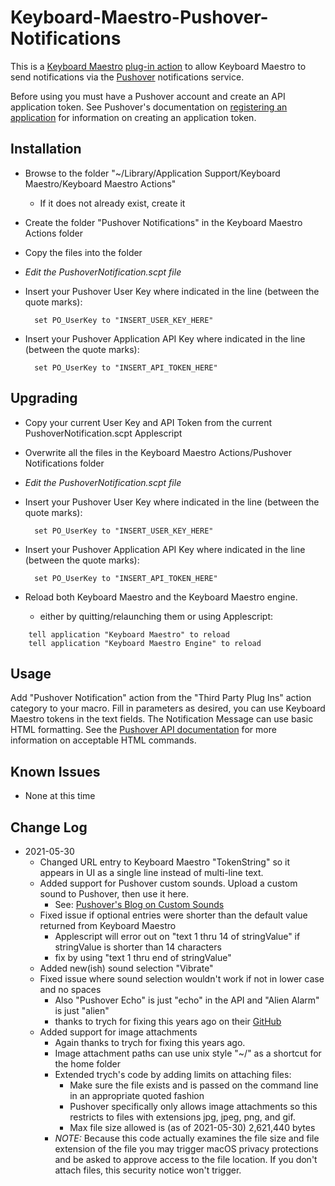# Keyboard-Maestro-Pushover-Notifications

This is a [Keyboard Maestro](http://www.keyboardmaestro.com) [plug-in action](https://wiki.keyboardmaestro.com/manual/Plug_In_Actions)
to allow Keyboard Maestro to send notifications via the [Pushover](https://pushover.net)
notifications service.

Before using you must have a Pushover account and create an API application token. See
Pushover's documentation on [registering an application](https://pushover.net/api#registration) for
information on creating an application token.

## Installation
- Browse to the folder "~/Library/Application Support/Keyboard Maestro/Keyboard Maestro Actions"
	- If it does not already exist, create it
- Create the folder "Pushover Notifications" in the Keyboard Maestro Actions folder
- Copy the files into the folder
- _Edit the PushoverNotification.scpt file_
- Insert your Pushover User Key where indicated in the line (between the quote marks):

        set PO_UserKey to "INSERT_USER_KEY_HERE"

- Insert your Pushover Application API Key where indicated in the line (between the quote marks):

        set PO_UserKey to "INSERT_API_TOKEN_HERE"

## Upgrading
- Copy your current User Key and API Token from the current PushoverNotification.scpt Applescript
- Overwrite all the files in the Keyboard Maestro Actions/Pushover Notifications folder
- _Edit the PushoverNotification.scpt file_
- Insert your Pushover User Key where indicated in the line (between the quote marks):

        set PO_UserKey to "INSERT_USER_KEY_HERE"

- Insert your Pushover Application API Key where indicated in the line (between the quote marks):

        set PO_UserKey to "INSERT_API_TOKEN_HERE"

- Reload both Keyboard Maestro and the Keyboard Maestro engine.
	- either by quitting/relaunching them or using Applescript:

```	
	tell application "Keyboard Maestro" to reload
	tell application "Keyboard Maestro Engine" to reload
```

## Usage
Add "Pushover Notification" action from the "Third Party Plug Ins" action category to your macro.
Fill in parameters as desired, you can use Keyboard Maestro tokens in the text fields.
The Notification Message can use basic HTML formatting. See the [Pushover API documentation](https://pushover.net/api)
for more information on acceptable HTML commands.

## Known Issues
- None at this time

## Change Log
- 2021-05-30
	- Changed URL entry to Keyboard Maestro "TokenString" so it appears in UI as a single line instead of multi-line text.
	- Added support for Pushover custom sounds. Upload a custom sound to Pushover, then use it here.
		- See: [Pushover's Blog on Custom Sounds](https://blog.pushover.net/posts/2021/3/custom-sounds)
	- Fixed issue if optional entries were shorter than the default value returned from Keyboard Maestro
		- Applescript will error out on "text 1 thru 14 of stringValue" if stringValue is shorter than 14 characters
		- fix by using "text 1 thru end of stringValue"
	- Added new(ish) sound selection "Vibrate"
	- Fixed issue where sound selection wouldn't work if not in lower case and no spaces
		- Also "Pushover Echo" is just "echo" in the API and "Alien Alarm" is just "alien"
		- thanks to trych for fixing this years ago on their [GitHub](https://github.com/trych/Keyboard-Maestro-Pushover-Notifications)
	- Added support for image attachments
		- Again thanks to trych for fixing this years ago.
		- Image attachment paths can use unix style "~/" as a shortcut for the home folder
		- Extended trych's code by adding limits on attaching files:
			- Make sure the file exists and is passed on the command line in an appropriate quoted fashion
			- Pushover specifically only allows image attachments so this restricts to files with extensions jpg, jpeg, png, and gif.
			- Max file size allowed is (as of 2021-05-30) 2,621,440 bytes
		- _NOTE:_ Because this code actually examines the file size and file extension of the file you may trigger macOS privacy protections
		  and be asked to approve access to the file location. If you don't attach files, this security notice won't trigger.
